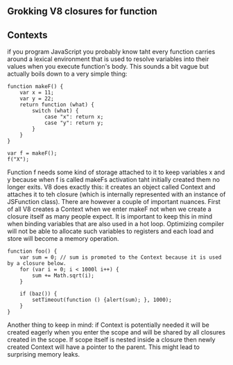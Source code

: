 ## Grokking V8 closures for function
## Contexts
if you program JavaScript you probably know taht every function carries around a lexical environment that is used to resolve variables into their values when you execute function's body. This sounds a bit vague but actually boils down to a very simple thing:
```
function makeF() {
	var x = 11;
	var y = 22;
	return function (what) {
		switch (what) {
			case "x": return x;
			case "y": return y;
		}
	}
}

var f = makeF();
f("X");
```
Function f needs some kind of storage attached to it to keep variables x and y because when f is called makeFs activation taht initially created them no longer exits.
V8 does exactly this: it creates an object called Context and attaches it to teh closure (which is internally represented with an instance of JSFunction class). There are however a couple of important nuances. First of all V8 creates a Context when we enter makeF not when we create a closure itself as many people expect. It is important to keep this in mind when binding variables that are also used in a hot loop. Optimizing compiler will not be able to allocate such variables to registers and each load and store will become a memory operation.
```
function foo() {
	var sum = 0; // sum is promoted to the Context because it is used by a closure below.
	for (var i = 0; i < 1000l i++) {
		sum += Math.sqrt(i);
	}

	if (baz()) {
		setTimeout(function () {alert(sum); }, 1000);
	}
}
```
Another thing to keep in mind: if Context is potentially needed it will be created eagerly when you enter the scope and will be shared by all closures created in the scope. If scope itself is nested inside a closure then newly created Context will have a pointer to the parent. This might lead to surprising memory leaks.  
